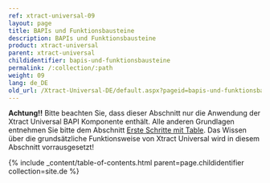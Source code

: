 ```yaml
---
ref: xtract-universal-09
layout: page
title: BAPIs und Funktionsbausteine
description: BAPIs und Funktionsbausteine
product: xtract-universal
parent: xtract-universal
childidentifier: bapis-und-funktionsbausteine
permalink: /:collection/:path
weight: 09
lang: de_DE
old_url: /Xtract-Universal-DE/default.aspx?pageid=bapis-und-funktionsbausteine
---
```


**Achtung!!** Bitte beachten Sie, dass dieser Abschnitt nur die Anwendung der Xtract Universal BAPI Komponente enthält. Alle anderen Grundlagen entnehmen Sie bitte dem Abschnitt [Erste Schritte mit Table](./erste-schritte-mit-xtract-table). Das Wissen über die grundsätzliche Funktionsweise von Xtract Universal wird in diesem Abschnitt vorrausgesetzt!

{% include _content/table-of-contents.html parent=page.childidentifier collection=site.de %}